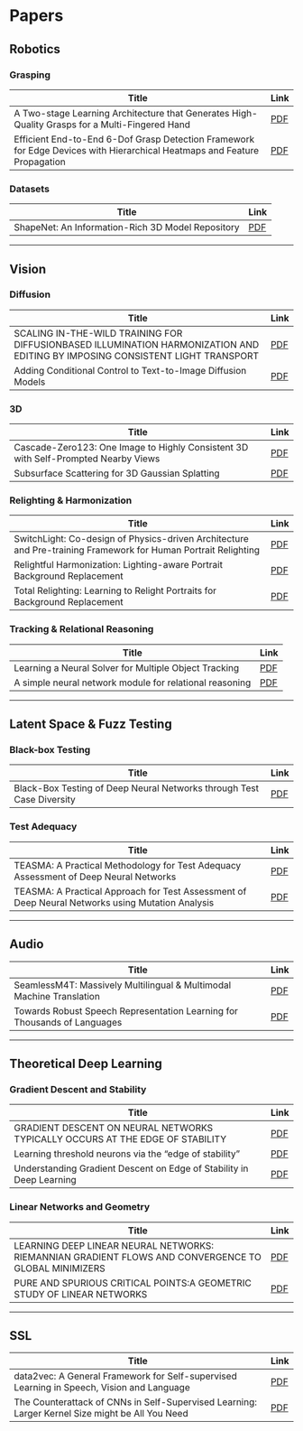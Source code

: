 # Papers

## Robotics

### Grasping
| Title | Link |
|-------|------|
| A Two-stage Learning Architecture that Generates High-Quality Grasps for a Multi-Fingered Hand | [PDF](https://elib.dlr.de/191780/1/winkelbauer2022.pdf) |
| Efficient End-to-End 6-Dof Grasp Detection Framework for Edge Devices with Hierarchical Heatmaps and Feature Propagation | [PDF](https://arxiv.org/pdf/2410.22980) |

### Datasets
| Title | Link |
|-------|------|
| ShapeNet: An Information-Rich 3D Model Repository | [PDF](https://arxiv.org/pdf/1512.03012) |

---

## Vision

### Diffusion
| Title | Link |
|-------|------|
| SCALING IN-THE-WILD TRAINING FOR DIFFUSIONBASED ILLUMINATION HARMONIZATION AND EDITING BY IMPOSING CONSISTENT LIGHT TRANSPORT | [PDF](https://openreview.net/pdf?id=u1cQYxRI1H) |
| Adding Conditional Control to Text-to-Image Diffusion Models | [PDF](https://arxiv.org/pdf/2302.05543) |

### 3D
| Title | Link |
|-------|------|
| Cascade-Zero123: One Image to Highly Consistent 3D with Self-Prompted Nearby Views | [PDF](https://arxiv.org/pdf/2312.04424) |
| Subsurface Scattering for 3D Gaussian Splatting | [PDF](https://arxiv.org/pdf/2408.12282) |

### Relighting & Harmonization
| Title | Link |
|-------|------|
| SwitchLight: Co-design of Physics-driven Architecture and Pre-training Framework for Human Portrait Relighting | [PDF](https://arxiv.org/pdf/2402.18848) |
| Relightful Harmonization: Lighting-aware Portrait Background Replacement | [PDF](https://arxiv.org/pdf/2312.06886) |
| Total Relighting: Learning to Relight Portraits for Background Replacement | [PDF](https://augmentedperception.github.io/total_relighting/total_relighting_paper.pdf) |

### Tracking & Relational Reasoning
| Title | Link |
|-------|------|
| Learning a Neural Solver for Multiple Object Tracking | [PDF](https://arxiv.org/pdf/1912.07515) |
| A simple neural network module for relational reasoning | [PDF](https://arxiv.org/pdf/1706.01427) |

---

## Latent Space & Fuzz Testing

### Black-box Testing
| Title | Link |
|-------|------|
| Black-Box Testing of Deep Neural Networks through Test Case Diversity | [PDF](https://arxiv.org/pdf/2112.12591) |

### Test Adequacy
| Title | Link |
|-------|------|
| TEASMA: A Practical Methodology for Test Adequacy Assessment of Deep Neural Networks | [PDF](https://arxiv.org/pdf/2308.01311) |
| TEASMA: A Practical Approach for Test Assessment of Deep Neural Networks using Mutation Analysis | [PDF](https://arxiv.org/pdf/2308.01311) |

---

## Audio

| Title | Link |
|-------|------|
| SeamlessM4T: Massively Multilingual & Multimodal Machine Translation | [PDF](https://arxiv.org/pdf/2308.11596) |
| Towards Robust Speech Representation Learning for Thousands of Languages | [PDF](https://arxiv.org/pdf/2407.00837) |

---

## Theoretical Deep Learning

### Gradient Descent and Stability
| Title | Link |
|-------|------|
| GRADIENT DESCENT ON NEURAL NETWORKS TYPICALLY OCCURS AT THE EDGE OF STABILITY | [PDF](https://arxiv.org/pdf/2103.00065) |
| Learning threshold neurons via the “edge of stability” | [PDF](https://arxiv.org/pdf/2212.07469) |
| Understanding Gradient Descent on Edge of Stability in Deep Learning | [PDF](https://arxiv.org/pdf/2205.09745) |

### Linear Networks and Geometry
| Title | Link |
|-------|------|
| LEARNING DEEP LINEAR NEURAL NETWORKS: RIEMANNIAN GRADIENT FLOWS AND CONVERGENCE TO GLOBAL MINIMIZERS | [PDF](https://arxiv.org/pdf/1910.05505) |
| PURE AND SPURIOUS CRITICAL POINTS:A GEOMETRIC STUDY OF LINEAR NETWORKS | [PDF](https://arxiv.org/pdf/1910.01671) |

---

## SSL

| Title | Link |
|-------|------|
| data2vec: A General Framework for Self-supervised Learning in Speech, Vision and Language | [PDF](https://arxiv.org/pdf/2202.03555) |
| The Counterattack of CNNs in Self-Supervised Learning: Larger Kernel Size might be All You Need | [PDF](https://arxiv.org/pdf/2312.05695) |
